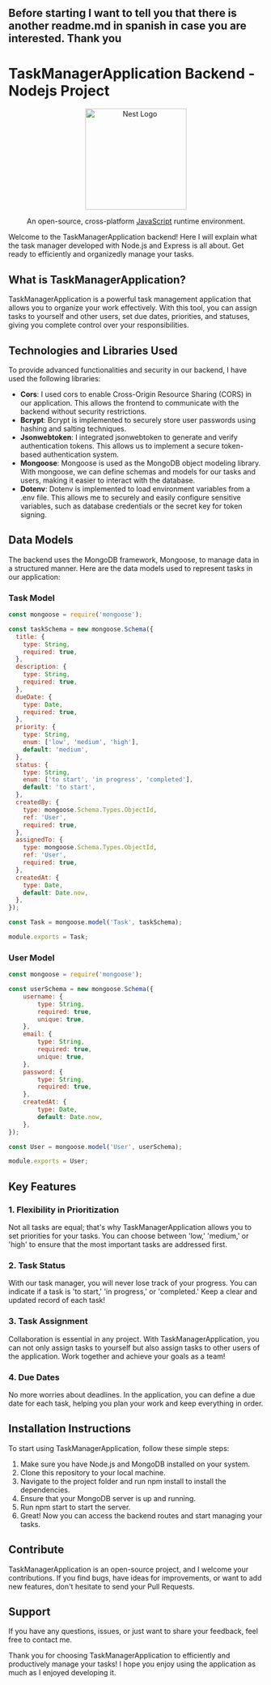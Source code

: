 ## Before starting I want to tell you that there is another readme.md in spanish in case you are interested. Thank you

# TaskManagerApplication Backend - Nodejs Project

<p align="center">
  <a href="https://nodejs.org/es" target="blank"><img src="https://upload.wikimedia.org/wikipedia/commons/d/d9/Node.js_logo.svg" width="200" alt="Nest Logo" /></a>
</p>

  <p align="center">An open-source, cross-platform <a href="https://developer.mozilla.org/es/docs/Web/JavaScript" target="_blank">JavaScript</a> runtime environment.</p>


Welcome to the TaskManagerApplication backend! Here I will explain what the task manager developed with Node.js and Express is all about. Get ready to efficiently and organizedly manage your tasks.

## What is TaskManagerApplication?

TaskManagerApplication is a powerful task management application that allows you to organize your work effectively. With this tool, you can assign tasks to yourself and other users, set due dates, priorities, and statuses, giving you complete control over your responsibilities.

## Technologies and Libraries Used
To provide advanced functionalities and security in our backend, I have used the following libraries:

- **Cors**: I used cors to enable Cross-Origin Resource Sharing (CORS) in our application. This allows the frontend to communicate with the backend without security restrictions.
- **Bcrypt**: Bcrypt is implemented to securely store user passwords using hashing and salting techniques.
- **Jsonwebtoken**: I integrated jsonwebtoken to generate and verify authentication tokens. This allows us to implement a secure token-based authentication system.
- **Mongoose**: Mongoose is used as the MongoDB object modeling library. With mongoose, we can define schemas and models for our tasks and users, making it easier to interact with the database.
- **Dotenv**: Dotenv is implemented to load environment variables from a .env file. This allows me to securely and easily configure sensitive variables, such as database credentials or the secret key for token signing.

## Data Models

The backend uses the MongoDB framework, Mongoose, to manage data in a structured manner. Here are the data models used to represent tasks in our application:

### Task Model
```javascript
const mongoose = require('mongoose');

const taskSchema = new mongoose.Schema({
  title: {
    type: String,
    required: true,
  },
  description: {
    type: String,
    required: true,
  },
  dueDate: {
    type: Date,
    required: true,
  },
  priority: {
    type: String,
    enum: ['low', 'medium', 'high'],
    default: 'medium',
  },
  status: {
    type: String,
    enum: ['to start', 'in progress', 'completed'],
    default: 'to start',
  },
  createdBy: {
    type: mongoose.Schema.Types.ObjectId,
    ref: 'User',
    required: true,
  },
  assignedTo: {
    type: mongoose.Schema.Types.ObjectId,
    ref: 'User',
    required: true,
  },
  createdAt: {
    type: Date,
    default: Date.now,
  },
});

const Task = mongoose.model('Task', taskSchema);

module.exports = Task;

```

### User Model
```javascript
const mongoose = require('mongoose');

const userSchema = new mongoose.Schema({
    username: {
        type: String,
        required: true,
        unique: true,
    },
    email: {
        type: String,
        required: true,
        unique: true,
    },
    password: {
        type: String,
        required: true,
    },
    createdAt: {
        type: Date,
        default: Date.now,
    },
});

const User = mongoose.model('User', userSchema);

module.exports = User;
```

## Key Features

### 1. Flexibility in Prioritization
Not all tasks are equal; that's why TaskManagerApplication allows you to set priorities for your tasks. You can choose between 'low,' 'medium,' or 'high' to ensure that the most important tasks are addressed first.

### 2. Task Status
With our task manager, you will never lose track of your progress. You can indicate if a task is 'to start,' 'in progress,' or 'completed.' Keep a clear and updated record of each task!

### 3. Task Assignment
Collaboration is essential in any project. With TaskManagerApplication, you can not only assign tasks to yourself but also assign tasks to other users of the application. Work together and achieve your goals as a team!

### 4. Due Dates
No more worries about deadlines. In the application, you can define a due date for each task, helping you plan your work and keep everything in order.

## Installation Instructions
To start using TaskManagerApplication, follow these simple steps:

1. Make sure you have Node.js and MongoDB installed on your system.
2. Clone this repository to your local machine.
3. Navigate to the project folder and run npm install to install the dependencies.
4. Ensure that your MongoDB server is up and running.
5. Run npm start to start the server.
6. Great! Now you can access the backend routes and start managing your tasks.

## Contribute
TaskManagerApplication is an open-source project, and I welcome your contributions. If you find bugs, have ideas for improvements, or want to add new features, don't hesitate to send your Pull Requests.

## Support
If you have any questions, issues, or just want to share your feedback, feel free to contact me.

Thank you for choosing TaskManagerApplication to efficiently and productively manage your tasks! I hope you enjoy using the application as much as I enjoyed developing it.
